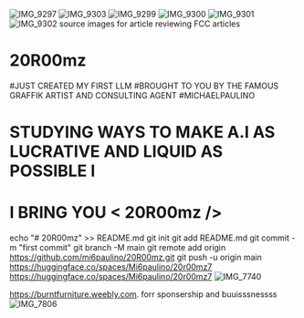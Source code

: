 ![IMG_9297](https://github.com/user-attachments/assets/8193e30a-4527-424c-b8a9-2db318f971e4)
![IMG_9303](https://github.com/user-attachments/assets/8309daef-1ee2-4396-9212-15a200ff95c5)
![IMG_9299](https://github.com/user-attachments/assets/95a6a34a-eb60-40f1-9aa9-ab983331cbb3)
![IMG_9300](https://github.com/user-attachments/assets/eb7beeda-6b7b-49f9-8c63-05f1f94bb918)
![IMG_9301](https://github.com/user-attachments/assets/59164797-b511-4cde-98bc-9b0eb4d3928f)
![IMG_9302](https://github.com/user-attachments/assets/5fb4a4a6-8887-492a-82de-fd3a918cb66c)
source images for article reviewing FCC articles 
# 20R00mz
#JUST CREATED MY FIRST LLM 
#BROUGHT TO YOU BY THE FAMOUS GRAFFIK ARTIST AND CONSULTING AGENT #MICHAELPAULINO
# STUDYING WAYS TO MAKE A.I AS LUCRATIVE AND LIQUID AS POSSIBLE l
# I BRING YOU < 20R00mz />
echo "# 20R00mz" >> README.md
git init
git add README.md
git commit -m "first commit"
git branch -M main
git remote add origin https://github.com/mi6paulino/20R00mz.git
git push -u origin main
https://huggingface.co/spaces/Mi6paulino/20r00mz7
https://huggingface.co/spaces/Mi6paulino/20r00mz7
![IMG_7740](https://github.com/user-attachments/assets/6dd29c4a-3fbd-44a8-bce0-fcc7580d844b)

https://burntfurniture.weebly.com. forr sponsership and buuisssnessss![IMG_7806](https://github.com/user-attachments/assets/99e314ea-9b2d-41bb-8a51-6fc0057a4ccc)
